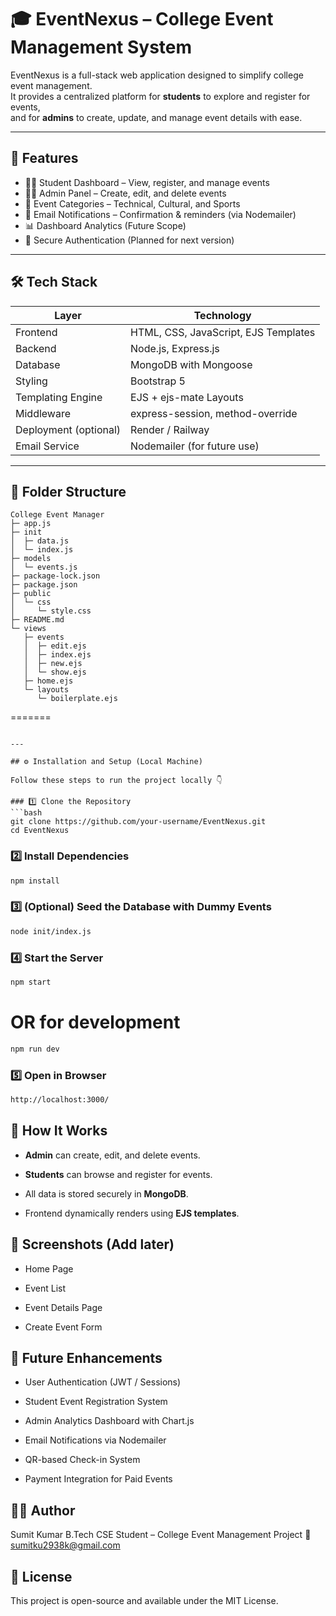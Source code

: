 # 🎓 EventNexus – College Event Management System

EventNexus is a full-stack web application designed to simplify college event management.  
It provides a centralized platform for **students** to explore and register for events,  
and for **admins** to create, update, and manage event details with ease.

---

## 🚀 Features

- 👨‍🎓 Student Dashboard – View, register, and manage events  
- 👩‍💼 Admin Panel – Create, edit, and delete events  
- 📅 Event Categories – Technical, Cultural, and Sports  
- 📩 Email Notifications – Confirmation & reminders (via Nodemailer)  
- 📊 Dashboard Analytics (Future Scope)  
- 🔐 Secure Authentication (Planned for next version)

---

## 🛠️ Tech Stack

| Layer | Technology |
|--------|-------------|
| Frontend | HTML, CSS, JavaScript, EJS Templates |
| Backend | Node.js, Express.js |
| Database | MongoDB with Mongoose |
| Styling | Bootstrap 5 |
| Templating Engine | EJS + ejs-mate Layouts |
| Middleware | express-session, method-override |
| Deployment (optional) | Render / Railway |
| Email Service | Nodemailer (for future use) |

---

## 📁 Folder Structure

```
College Event Manager
├─ app.js
├─ init
│  ├─ data.js
│  └─ index.js
├─ models
│  └─ events.js
├─ package-lock.json
├─ package.json
├─ public
│  └─ css
│     └─ style.css
├─ README.md
└─ views
   ├─ events
   │  ├─ edit.ejs
   │  ├─ index.ejs
   │  ├─ new.ejs
   │  └─ show.ejs
   ├─ home.ejs
   └─ layouts
      └─ boilerplate.ejs
```
=======
```

---

## ⚙️ Installation and Setup (Local Machine)

Follow these steps to run the project locally 👇

### 1️⃣ Clone the Repository
```bash
git clone https://github.com/your-username/EventNexus.git
cd EventNexus
```

### 2️⃣ Install Dependencies
```bash
npm install
```

### 3️⃣ (Optional) Seed the Database with Dummy Events
```bash
node init/index.js
```

### 4️⃣ Start the Server
```bash
npm start
```

# OR for development
```bash
npm run dev
```

### 5️⃣ Open in Browser
```bash
http://localhost:3000/
```

## 🧠 How It Works

- **Admin** can create, edit, and delete events.

- **Students** can browse and register for events.

- All data is stored securely in **MongoDB**.

- Frontend dynamically renders using **EJS templates**.

## 📸 Screenshots (Add later)

- Home Page

- Event List

- Event Details Page

- Create Event Form

##  🔮 Future Enhancements

- User Authentication (JWT / Sessions)

- Student Event Registration System

- Admin Analytics Dashboard with Chart.js

- Email Notifications via Nodemailer

- QR-based Check-in System

- Payment Integration for Paid Events

## 🧑‍💻 Author

Sumit Kumar
B.Tech CSE Student – College Event Management Project
📧 sumitku2938k@gmail.com

## 📜 License

This project is open-source and available under the MIT License.

